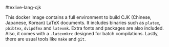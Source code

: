 #texlive-lang-cjk

This docker image contains a full environment to build
CJK (Chinese, Japanese, Korean) LaTeX documents. It includes
binaries such as `platex`, `pbibtex`, `dvipdfmx` and `latexmk`.
Extra fonts and packages are also included.
Also, it comes with a `.latexmkrc` designed for batch compilations.
Lastly, there are usual tools like `make` and `git`.
